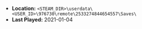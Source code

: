 * **Location:** `<STEAM_DIR>\userdata\<USER_ID>\976730\remote\2533274844654557\Saves\`
* **Last Played:** 2021-01-04
